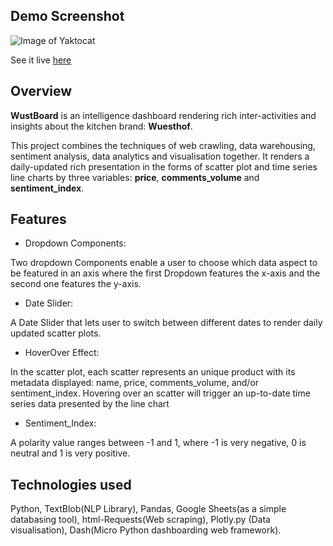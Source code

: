 ## Demo Screenshot

![Image of Yaktocat](/Users/frankdu/Learn_Dash_Plotly/Wusthof/Demo.png)

See it live [here](https://wusthofboard.herokuapp.com/)



## Overview

**WustBoard** is an intelligence dashboard rendering rich inter-activities and insights about the kitchen brand: **Wuesthof**.

This project combines the techniques of web crawling, data warehousing, sentiment analysis, data analytics
and visualisation together.
It renders a daily-updated rich presentation in the forms of scatter plot and
time series line charts by three variables: **price**, **comments_volume** and **sentiment_index**.

## Features

* Dropdown Components:

Two dropdown Components enable a user to choose which data aspect to be featured in an axis where
the first Dropdown features the x-axis and the second one features the y-axis.

* Date Slider:

A Date Slider that lets user to switch between different dates to render daily updated scatter plots.

* HoverOver Effect:

In the scatter plot, each scatter represents an unique product with its metadata displayed: name, price,
comments_volume, and/or sentiment_index. Hovering over an scatter will trigger an up-to-date time series data presented by the line chart

* Sentiment_Index:

A polarity value ranges between -1 and 1, where -1 is very negative, 0 is neutral and 1 is very positive.


## Technologies used

Python, TextBlob(NLP Library), Pandas, Google Sheets(as a simple databasing tool), html-Requests(Web scraping),
Plotly.py (Data visualisation), Dash(Micro Python dashboarding web framework).
